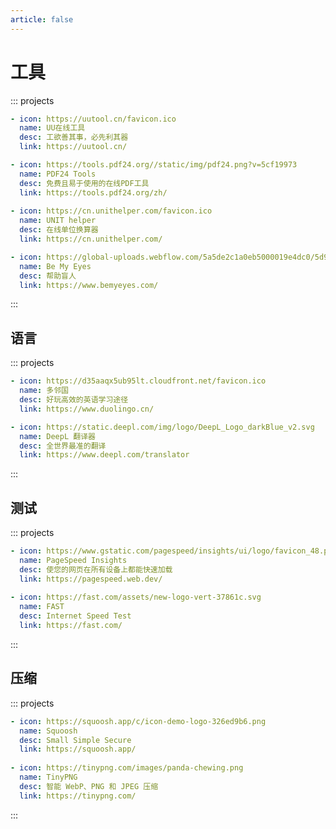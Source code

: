 ```yaml
---
article: false
---
```


# 工具

::: projects
```yaml
- icon: https://uutool.cn/favicon.ico
  name: UU在线工具
  desc: 工欲善其事，必先利其器
  link: https://uutool.cn/

- icon: https://tools.pdf24.org//static/img/pdf24.png?v=5cf19973
  name: PDF24 Tools
  desc: 免费且易于使用的在线PDF工具
  link: https://tools.pdf24.org/zh/
  
- icon: https://cn.unithelper.com/favicon.ico
  name: UNIT helper
  desc: 在线单位换算器
  link: https://cn.unithelper.com/

- icon: https://global-uploads.webflow.com/5a5de2c1a0eb5000019e4dc0/5d9b02fbeaeaab4acd4f95fb_favicon-256x256.png
  name: Be My Eyes
  desc: 帮助盲人
  link: https://www.bemyeyes.com/
```
:::

## 语言

::: projects
```yaml
- icon: https://d35aaqx5ub95lt.cloudfront.net/favicon.ico
  name: 多邻国
  desc: 好玩高效的英语学习途径
  link: https://www.duolingo.cn/

- icon: https://static.deepl.com/img/logo/DeepL_Logo_darkBlue_v2.svg
  name: DeepL 翻译器
  desc: 全世界最准的翻译
  link: https://www.deepl.com/translator
```
:::

[//]: # (## 编程)

[//]: # (::: projects)

[//]: # (```yaml)

[//]: # (- icon: https://leetcode.cn/favicon.ico)

[//]: # (  name: LeetCode)

[//]: # (  desc: 全球极客挚爱的技术成长平台)

[//]: # (  link: https://leetcode.cn/)

[//]: # (  )
[//]: # (- icon: https://jsn.lintcode.com/static/img/favicon.ico)

[//]: # (  name: LintCode)

[//]: # (  desc: 通过在线实操的方式，提升编程能力)

[//]: # (  link: https://www.lintcode.com/)

[//]: # ()
[//]: # (- icon: https://regexlearn.com/favicon.svg)

[//]: # (  name: RegexLearn)

[//]: # (  desc: 逐步学习正则表达式，从零基础到高阶)

[//]: # (  link: https://regexlearn.com/zh-cn)

[//]: # ()
[//]: # (- icon: https://goregex.cn/favicon.ico)

[//]: # (  name: GoRegex.Cn)

[//]: # (  desc: Regex正则表达式在线测试、生成、解析工具)

[//]: # (  link: https://goregex.cn/)

[//]: # ()
[//]: # (- icon: https://code.org/images/logo.svg)

[//]: # (  name: CODE)

[//]: # (  desc: 学习计算机科学，改变世界)

[//]: # (  link: https://code.org/)

[//]: # (```)

[//]: # (:::)

## 测试

::: projects
```yaml
- icon: https://www.gstatic.com/pagespeed/insights/ui/logo/favicon_48.png
  name: PageSpeed Insights
  desc: 使您的网页在所有设备上都能快速加载
  link: https://pagespeed.web.dev/
  
- icon: https://fast.com/assets/new-logo-vert-37861c.svg
  name: FAST
  desc: Internet Speed Test
  link: https://fast.com/
```
:::

## 压缩

::: projects
```yaml
- icon: https://squoosh.app/c/icon-demo-logo-326ed9b6.png
  name: Squoosh
  desc: Small Simple Secure
  link: https://squoosh.app/
  
- icon: https://tinypng.com/images/panda-chewing.png
  name: TinyPNG
  desc: 智能 WebP、PNG 和 JPEG 压缩
  link: https://tinypng.com/
```
:::